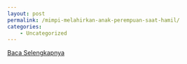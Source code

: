 ```yaml
---
layout: post
permalink: /mimpi-melahirkan-anak-perempuan-saat-hamil/
categories:
    - Uncategorized
---
```


[Baca Selengkapnya](/02)